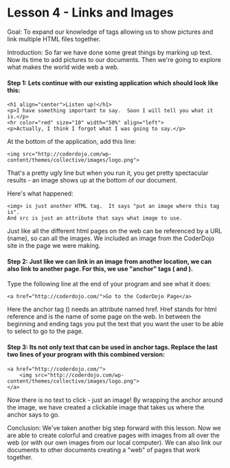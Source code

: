 Lesson 4 - Links and Images
===========================

Goal:  To expand our knowledge of tags allowing us to show pictures and link multiple HTML files together.

Introduction:  So far we have done some great things by marking up text.  Now its time to add pictures to our documents.  Then we're going to explore what makes the world wide web a web.

#### Step 1:  Lets continue with our existing application which should look like this:

	<h1 align="center">Listen up!</h1>
	<p>I have something important to say.  Soon I will tell you what it is.</p>
	<hr color="red" size="10" width="50%" align="left">
	<p>Actually, I think I forgot what I was going to say.</p>

At the bottom of the application, add this line:

	<img src="http://coderdojo.com/wp-content/themes/collective/images/logo.png">

That's a pretty ugly line but when you run it, you get pretty spectacular results - an image shows up at the bottom of our document.

Here's what happened:  

	<img> is just another HTML tag.  It says "put an image where this tag is".  
	And src is just an attribute that says what image to use.  
	
Just like all the different html pages on the web can be referenced by a URL (name), so can all the images.  We included an image from the CoderDojo site in the page we were making.


#### Step 2: Just like we can link in an image from another location, we can also link to another page.  For this, we use "anchor" tags (<a> and </a>).

Type the following line at the end of your program and see what it does:

	<a href="http://coderdojo.com/">Go to the CoderDojo Page</a>

Here the anchor tag (<a>) needs an attribute named href.  Href stands for html reference and is the name of some page on the web.  In between the beginning and ending tags you put the text that you want the user to be able to select to go to the page.


#### Step 3:  Its not only text that can be used in anchor tags.  Replace the last two lines of your program with this combined version:

	<a href="http://coderdojo.com/">
		<img src="http://coderdojo.com/wp-content/themes/collective/images/logo.png">
	</a>

Now there is no text to click - just an image!  By wrapping the anchor around the image, we have created a clickable image that takes us where the anchor says to go.


Conclusion:  We've taken another big step forward with this lesson.  Now we are able to create colorful and creative pages with images from all over the web (or with our own images from our local computer).  We can also link our documents to other documents creating a "web" of pages that work together.
